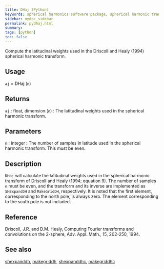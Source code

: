```yaml
---
title: DHaj (Python)
keywords: spherical harmonics software package, spherical harmonic transform, legendre functions, multitaper spectral analysis, fortran, Python, gravity, magnetic field
sidebar: mydoc_sidebar
permalink: pydhaj.html
summary:
tags: [python]
toc: false
---
```


Compute the latitudinal weights used in the Driscoll and Healy (1994) spherical harmonic transform.

## Usage

`aj` = DHaj (`n`)

## Returns

`aj` : float, dimension (`n`)
:   The latitudinal weights used in the spherical harmonic transform.

## Parameters

`n` : integer
:   The number of samples in latitude used in the spherical harmonic transform. This must be even.


## Description

`DHaj` will calculate the latitudinal weights used in the spherical harmonic transform of Driscoll and Healy (1994; equation 9). The number of samples `n` must be even, and the transform and its inverse are implemented as `SHExpandDH` and `MakeGridDH`, respectively. It is noted that the first element, corresponding to the north pole, is always zero. The element corresponding to the south pole is not included.

## Reference

Driscoll, J.R. and D.M. Healy, Computing Fourier transforms and convolutions on the 2-sphere, Adv. Appl. Math., 15, 202-250, 1994.

## See also

[shexpanddh](pyshexpanddh.html), [makegriddh](pymakegriddh.html), [shexpanddhc](pyshexpanddhc.html), [makegriddhc](pymakegriddhc.html)
